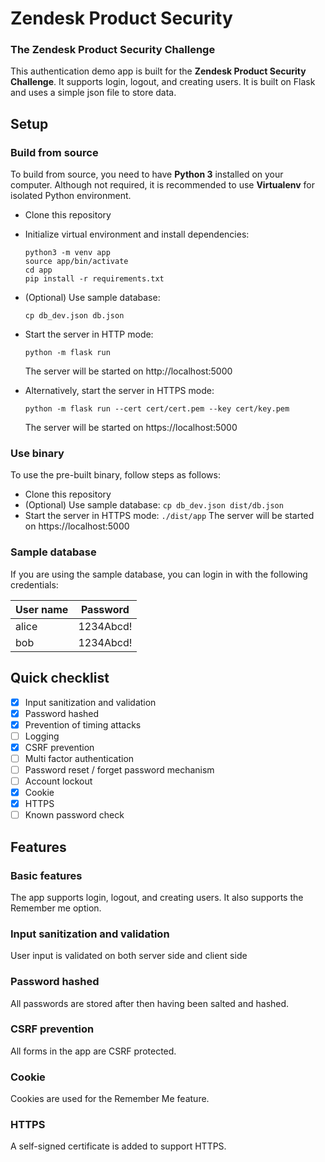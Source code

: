 # Zendesk Product Security
### The Zendesk Product Security Challenge
This authentication demo app is built for the **Zendesk Product Security Challenge**. It supports login, logout, and creating users. It is built on Flask and uses a simple json file to store data.

## Setup
### Build from source
To build from source, you need to have **Python 3** installed on your computer. Although not required, it is recommended to use **Virtualenv** for isolated Python environment. 
- Clone this repository
- Initialize virtual environment and install dependencies:
  
  ```
  python3 -m venv app
  source app/bin/activate
  cd app
  pip install -r requirements.txt
  ```
- (Optional) Use sample database:
  ```
  cp db_dev.json db.json
  ```
- Start the server in HTTP mode:
  ```
  python -m flask run 
  ```
  The server will be started on http://localhost:5000
- Alternatively, start the server in HTTPS mode:
  ```
  python -m flask run --cert cert/cert.pem --key cert/key.pem
  ```
  The server will be started on https://localhost:5000

### Use binary
To use the pre-built binary, follow steps as follows:
- Clone this repository
- (Optional) Use sample database: `cp db_dev.json dist/db.json`
- Start the server in HTTPS mode: `./dist/app`
  The server will be started on https://localhost:5000
  
### Sample database
If you are using the sample database, you can login in with the following credentials:

User name | Password
| ------------ | ------------- |
alice | 1234Abcd! |
bob | 1234Abcd! |

## Quick checklist
- [x] Input sanitization and validation
- [x] Password hashed
- [x] Prevention of timing attacks
- [ ] Logging
- [x] CSRF prevention
- [ ] Multi factor authentication
- [ ] Password reset / forget password mechanism
- [ ] Account lockout
- [x] Cookie
- [x] HTTPS
- [ ] Known password check

## Features
### Basic features
The app supports login, logout, and creating users. It also supports the Remember me option.
### Input sanitization and validation
User input is validated on both server side and client side
### Password hashed
All passwords are stored after then having been salted and hashed.
### CSRF prevention
All forms in the app are CSRF protected.
### Cookie
Cookies are used for the Remember Me feature.
### HTTPS
A self-signed certificate is added to support HTTPS.
